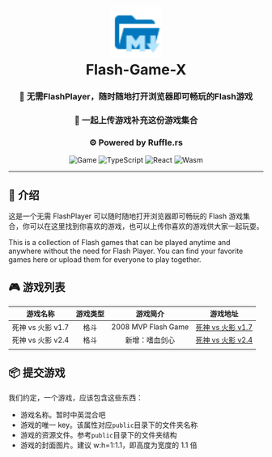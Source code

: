 <div align="center">
  <h1 align="center">
    <img src="https://raw.githubusercontent.com/PKief/vscode-material-icon-theme/ec559a9f6bfd399b82bb44393651661b08aaf7ba/icons/folder-markdown-open.svg" width="100" />
    <br>Flash-Game-X</h1>

 <h3 align="center">🚀 无需FlashPlayer，随时随地打开浏览器即可畅玩的Flash游戏 </h3>
 <h3 align="center">🔮 一起上传游戏补充这份游戏集合</h3>
 <h3 align="center">⚙️  Powered by Ruffle.rs</h3>
  <p align="center">
  <img src="https://img.shields.io/badge/Game%20&%20Watch-000000.svg?style=for-the-badge&logo=gameandwatch&logoColor=white" alt="Game"/>
   <img src="https://img.shields.io/badge/TypeScript-3178C6.svg?style=for-the-badge&logo=TypeScript&logoColor=white" alt="TypeScript" />
   <img src="https://img.shields.io/badge/React-61DAFB.svg?style=for-the-badge&logo=React&logoColor=black" alt="React"/>
   <img src="https://img.shields.io/badge/Wasmer-4946DD.svg?style=for-the-badge&logo=Wasmer&logoColor=white" alt="Wasm"/>
 </p>

</div>

---

## 📖 介绍

这是一个无需 FlashPlayer 可以随时随地打开浏览器即可畅玩的 Flash 游戏集合，你可以在这里找到你喜欢的游戏，也可以上传你喜欢的游戏供大家一起玩耍。

This is a collection of Flash games that can be played anytime and anywhere without the need for Flash Player. You can find your favorite games here or upload them for everyone to play together.

## 🎮 游戏列表

|     游戏名称      | 游戏类型 |      游戏简介       |                        游戏地址                         |
| :---------------: | :------: | :-----------------: | :-----------------------------------------------------: |
| 死神 vs 火影 v1.7 |   格斗   | 2008 MVP Flash Game | [死神 vs 火影 v1.7](http://localhost:5173/#/game/bvn17) |
| 死神 vs 火影 v2.4 |   格斗   |   新增：嗜血剑心    | [死神 vs 火影 v2.4](http://localhost:5173/#/game/bvn24) |
|                   |          |                     |                                                         |

## 📦 提交游戏

我们约定，一个游戏，应该包含这些东西：

- 游戏名称。暂时中英混合吧
- 游戏的唯一 key。该属性对应`public`目录下的文件夹名称
- 游戏的资源文件。参考`public`目录下的文件夹结构
- 游戏的封面图片。建议 w:h=1:1.1，即高度为宽度的 1.1 倍
